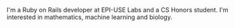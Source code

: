 I'm a Ruby on Rails developer at EPI-USE Labs and a CS Honors student. I'm interested in mathematics, machine learning and biology.

